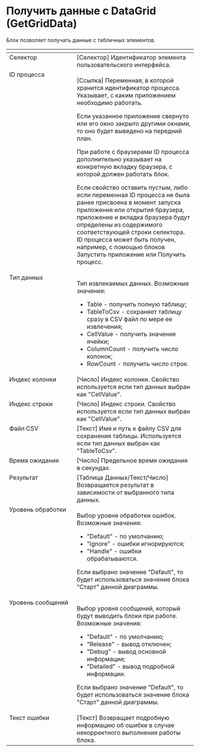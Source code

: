 # Получить данные с DataGrid (GetGridData)

Блок позволяет получать данные с табличных элементов.

<table data-header-hidden><thead><tr><th width="190" valign="top"></th><th width="352" valign="top"></th></tr></thead><tbody><tr><td valign="top">Селектор</td><td valign="top">[Селектор] Идентификатор элемента пользовательского интерфейса.</td></tr><tr><td valign="top">ID процесса</td><td valign="top"><p>[Ссылка] Переменная, в которой хранится идентификатор процесса. Указывает, с каким приложением необходимо работать. </p><p></p><p>Если указанное приложение свернуто или его окно закрыто другими окнами, то оно будет выведено на передний план. </p><p></p><p>При работе с браузерами ID процесса дополнительно указывает на конкретную вкладку браузера, с которой должен работать блок. </p><p></p><p>Если свойство оставить пустым, либо если переменная ID процесса не была ранее присвоена в момент запуска приложения или открытия браузера, приложение и вкладка браузера будут определены из содержимого соответствующей строки селектора. ID процесса может быть получен, например, с помощью блоков Запустить приложение или Получить процесс.</p></td></tr><tr><td valign="top">Тип данных</td><td valign="top"><p>Тип извлекаемых данных. Возможные значения: </p><ul><li>Table - получить полную таблицу; </li><li>TableToCsv - сохраняет таблицу сразу в CSV файл по мере ее извлечения; </li><li>CellValue - получить значение ячейки; </li><li>ColumnCount - получить число колонок; </li><li>RowCount - получить число строк.</li></ul></td></tr><tr><td valign="top">Индекс колонки</td><td valign="top">[Число] Индекс колонки. Свойство используется если тип данных выбран как "CellValue".</td></tr><tr><td valign="top">Индекс строки</td><td valign="top">[Число] Индекс строки. Свойство используется если тип данных выбран как "CellValue".</td></tr><tr><td valign="top">Файл CSV</td><td valign="top">[Текст] Имя и путь к файлу CSV для сохранения таблицы. Используется если тип данных выбран как "TableToCsv".</td></tr><tr><td valign="top">Время ожидания</td><td valign="top">[Число] Предельное время ожидания в секундах.</td></tr><tr><td valign="top">Результат</td><td valign="top">[Таблица Данных/Текст/Число] Возвращается результат в зависимости от выбранного типа данных.</td></tr><tr><td valign="top">Уровень обработки</td><td valign="top"><p>Выбор уровня обработки ошибок. Возможные значения: </p><ul><li>"Default" - по умолчанию; </li><li>"Ignore" - ошибки игнорируются; </li><li>"Handle" - ошибки обрабатываются. </li></ul><p>Если выбрано значение "Default", то будет использоваться значение блока "Старт" данной диаграммы.</p></td></tr><tr><td valign="top">Уровень сообщений</td><td valign="top"><p>Выбор уровня сообщений, который будут выводить блоки при работе. Возможные значения: </p><ul><li>"Default" - по умолчанию; </li><li>"Release" - вывод отключен; </li><li>"Debug" - вывод основной информации; </li><li>"Detailed" - вывод подробной информации. </li></ul><p>Если выбрано значение "Default", то будет использоваться значение блока "Старт" данной диаграммы.</p></td></tr><tr><td valign="top">Текст ошибки</td><td valign="top">[Текст] Возвращает подробную информацию об ошибке в случае некорректного выполнения работы блока.</td></tr></tbody></table>
